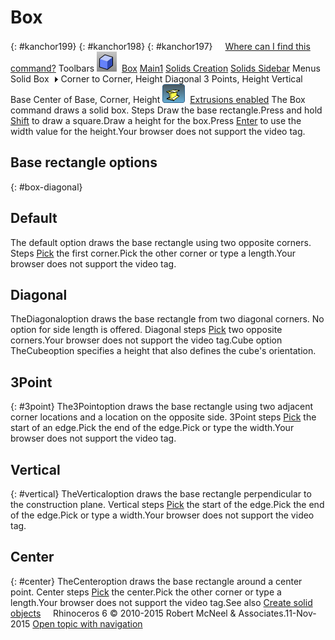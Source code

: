 ---
---


# Box
{: #kanchor199}
{: #kanchor198}
{: #kanchor197}
 [![images/transparent.gif](images/transparent.gif)Where can I find this command?](javascript:void(0);) Toolbars
![images/box.png](images/box.png) [Box](box-toolbar.html)  [Main1](main1-toolbar.html)  [Solids Creation](solid-creation-toolbar.html)  [Solids Sidebar](solids-sidebar-toolbar.html) 
Menus
Solid
Box![images/menuarrow.gif](images/menuarrow.gif)
Corner to Corner, Height
Diagonal
3 Points, Height
Vertical Base
Center of Base, Corner, Height
![images/extrusion-tag.png](images/extrusion-tag.png)&#160; [Extrusions enabled](extrusionsenabled.html) 
The Box command draws a solid box.
Steps
Draw the base rectangle.Press and hold [Shift](shift-key.html) to draw a square.Draw a height for the box.Press [Enter](enter-key.html) to use the width value for the height.Your browser does not support the video tag.
## Base rectangle options
{: #box-diagonal}

## Default
The default option draws the base rectangle using two opposite corners.
Steps
 [Pick](pick-location.html) the first corner.Pick the other corner or type a length.Your browser does not support the video tag.
## Diagonal
TheDiagonaloption draws the base rectangle from two diagonal corners. No option for side length is offered.
Diagonal steps
 [Pick](pick-location.html) two opposite corners.Your browser does not support the video tag.Cube option
TheCubeoption specifies a height that also defines the cube's orientation.

## 3Point
{: #3point}
The3Pointoption draws the base rectangle using two adjacent corner locations and a location on the opposite side.
3Point steps
 [Pick](pick-location.html) the start of an edge.Pick the end of the edge.Pick or type the width.Your browser does not support the video tag.
## Vertical
{: #vertical}
TheVerticaloption draws the base rectangle perpendicular to the construction plane.
Vertical steps
 [Pick](pick-location.html) the start of the edge.Pick the end of the edge.Pick or type a width.Your browser does not support the video tag.
## Center
{: #center}
TheCenteroption draws the base rectangle around a center point.
Center steps
 [Pick](pick-location.html) the center.Pick the other corner or type a length.Your browser does not support the video tag.See also
 [Create solid objects](sak-solid.html) 
&#160;
&#160;
Rhinoceros 6 © 2010-2015 Robert McNeel &amp; Associates.11-Nov-2015
 [Open topic with navigation](box.html) 

